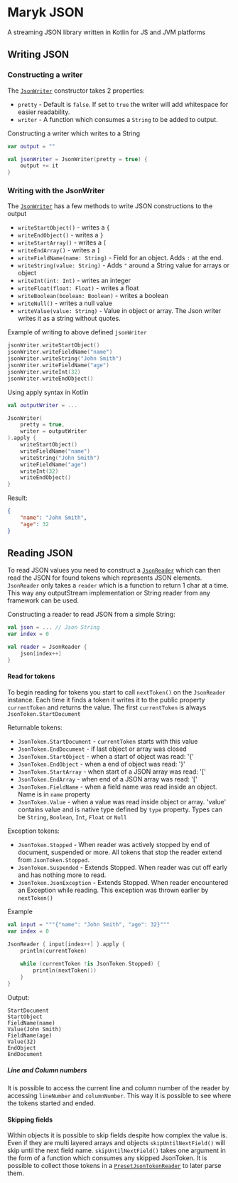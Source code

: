 # Maryk JSON

A streaming JSON library written in Kotlin for JS and JVM platforms

## Writing JSON

### Constructing a writer

The [`JsonWriter`]((common/src/main/kotlin/maryk/json/JsonWriter.kt)) constructor takes 
2 properties:
 
- `pretty` - Default is `false`. If set to `true` the writer will add whitespace
  for easier readability.
- `writer` - A function which consumes a `String` to be added to output.

Constructing a writer which writes to a String
```kotlin
var output = ""

val jsonWriter = JsonWriter(pretty = true) {
    output += it
}
```

### Writing with the JsonWriter

The [`JsonWriter`](common/src/main/kotlin/maryk/json/JsonWriter.kt) has a few 
methods to write JSON constructions to the output

- `writeStartObject()` - writes a `{`
- `writeEndObject()` - writes a `}`
- `writeStartArray()` - writes a `[`
- `writeEndArray()` - writes a `]`
- `writeFieldName(name: String)` - Field for an object. Adds `:` at the end.
- `writeString(value: String)` - Adds `"` around a String value for arrays or object
- `writeInt(int: Int)` - writes an integer
- `writeFloat(float: Float)` - writes a float
- `writeBoolean(boolean: Boolean)` - writes a boolean
- `writeNull()` - writes a null value
- `writeValue(value: String)` - Value in object or array. The Json writer writes it
  as a string without quotes.

Example of writing to above defined `jsonWriter`
```kotlin
jsonWriter.writeStartObject()
jsonWriter.writeFieldName("name")
jsonWriter.writeString("John Smith")
jsonWriter.writeFieldName("age")
jsonWriter.writeInt(32)
jsonWriter.writeEndObject()
```

Using apply syntax in Kotlin
```kotlin
val outputWriter = ...

JsonWriter(
    pretty = true,
    writer = outputWriter
).apply {
    writeStartObject()
    writeFieldName("name")
    writeString("John Smith")
    writeFieldName("age")
    writeInt(32)
    writeEndObject()
}
```

Result:
```json
{
    "name": "John Smith",
    "age": 32
}
```

## Reading JSON

To read JSON values you need to construct a [`JsonReader`]((common/src/main/kotlin/maryk/json/JsonReader.kt))
which can then read the JSON for found tokens which represents JSON elements. `JsonReader`
only takes a `reader` which is a function to return 1 char at a time. This way any 
outputStream implementation or String reader from any framework can be used.

Constructing a reader to read JSON from a simple String:
```kotlin
val json = ... // Json String
var index = 0

val reader = JsonReader { 
    json[index++] 
}
```

#### Read for tokens

To begin reading for tokens you start to call `nextToken()` on the `JsonReader` instance.
Each time it finds a token it writes it to the public property `currentToken` and returns
the value. The first `currentToken` is always `JsonToken.StartDocument`

Returnable tokens:

- `JsonToken.StartDocument` - `currentToken` starts with this value
- `JsonToken.EndDocument` - if last object or array was closed
- `JsonToken.StartObject` - when a start of object was read: '{'
- `JsonToken.EndObject` - when a end of object was read: '}'
- `JsonToken.StartArray` - when start of a JSON array was read: '['
- `JsonToken.EndArray` - when end of a JSON array was read: '['
- `JsonToken.FieldName` - when a field name was read inside an object. Name is in `name` property
- `JsonToken.Value` - when a value was read inside object or array. 'value' contains value and
  is native type defined by `type` property. Types can be `String`, `Boolean`, `Int`, `Float` or `Null`


Exception tokens:

- `JsonToken.Stopped` - When reader was actively stopped by end of document, suspended or more. All tokens
  that stop the reader extend from `JsonToken.Stopped`.
- `JsonToken.Suspended` - Extends Stopped. When reader was cut off early and has nothing more to read. 
- `JsonToken.JsonException` - Extends Stopped. When reader encountered an Exception while reading. This exception 
  was thrown earlier by `nextToken()`

Example
```kotlin
val input = """{"name": "John Smith", "age": 32}"""
var index = 0

JsonReader { input[index++] }.apply {
    println(currentToken)
    
    while (currentToken !is JsonToken.Stopped) {
        println(nextToken())
    }
}
```

Output:
```text
StartDocument
StartObject
FieldName(name)
Value(John Smith)
FieldName(age)
Value(32)
EndObject
EndDocument
```

##### Line and Column numbers

It is possible to access the current line and column number of the reader by accessing 
`lineNumber` and `columnNumber`. This way it is possible to see where the tokens started 
and ended.

#### Skipping fields

Within objects it is possible to skip fields despite how complex the value is. Even if
they are multi layered arrays and objects `skipUntilNextField()` will skip until the next
field name. `skipUntilNextField()` takes one argument in the form of a function which
consumes any skipped JsonToken. It is possible to collect those tokens in a 
[`PresetJsonTokenReader`](common/src/main/kotlin/maryk/json/PresetJsonTokenReader.kt) to 
later parse them.
